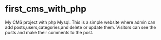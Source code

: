 # first_cms_with_php
My CMS project with php Mysql.
This is a simple website where admin can add posts,users,categories,and delete or update them.
Visitors can see the posts and make their comments to the post.
